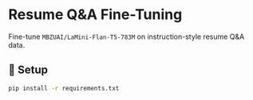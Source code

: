 # Resume Q&A Fine-Tuning

Fine-tune `MBZUAI/LaMini-Flan-T5-783M` on instruction-style resume Q&A data.

## 🔧 Setup
```bash
pip install -r requirements.txt